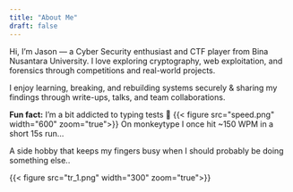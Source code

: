 ```yaml
---
title: "About Me"
draft: false
---
```


Hi, I’m Jason — a Cyber Security enthusiast and CTF player from Bina Nusantara University. I love exploring cryptography, web exploitation, and forensics through competitions and real-world projects.

I enjoy learning, breaking, and rebuilding systems securely & sharing my findings through write-ups, talks, and team collaborations.

**Fun fact:** I’m a bit addicted to typing tests 🙈
{{< figure src="speed.png" width="600" zoom="true">}}
On monkeytype I once hit ~150 WPM in a short 15s run…

A side hobby that keeps my fingers busy when I should probably be doing something else..

{{< figure src="tr_1.png" width="300" zoom="true">}}